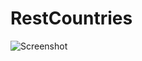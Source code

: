 # RestCountries
![Screenshot](https://cdn1.savepice.ru/uploads/2018/9/9/bead4788d16d2ecc75693ef8a744e51c-full.png)
